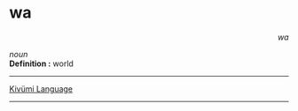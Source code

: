 
# wa

<div align="right"><i>wa</i></div>

*noun*  
**Definition :** world  

---

[Kivümi Language](../README.md)

---
